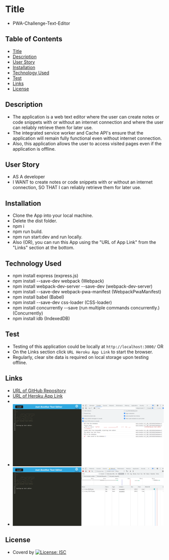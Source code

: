 # Title

- PWA-Challenge-Text-Editor

## Table of Contents

- [Title](#title)
- [Description](#description)
- [User Story](#user-story)
- [Installation](#installation)
- [Technology Used](#technology-used)
- [Test](#test)
- [Links](#links)
- [License](#license)

## Description

- The application is a web text editor where the user can create notes or code snippets with or without an internet connection and where the user can reliably retrieve them for later use.
- The integrated service worker and Cache API's ensure that the application will remain fully functional even without internet connection.
- Also, this application allows the user to access visited pages even if the application is offline.

## User Story

- AS A developer
- I WANT to create notes or code snippets with or without an internet connection,
  SO THAT I can reliably retrieve them for later use.

## Installation

- Clone the App into your local machine.
- Delete the dist folder.
- npm i
- npm run build.
- npm run start:dev and run locally.
- Also (OR), you can run this App using the "URL of App Link" from the "Links" section at the bottom.

## Technology Used

- npm install express (express.js)
- npm install --save-dev webpack (Webpack)
- npm install webpack-dev-server --save-dev (webpack-dev-server)
- npm install --save-dev webpack-pwa-manifest (WebpackPwaManifest)
- npm install babel (Babel)
- npm install --save-dev css-loader (CSS-loader)
- npm install concurrently --save (run multiple commands concurrently.) (Concurrently)
- npm install idb (IndexedDB)

## Test

- Testing of this application could be locally at `http://localhost:3000/` OR
- On the Links section click `URL Heroku App Link` to start the browser.
- Regularly, clear site data is required on local storage upon testing offline.

## Links

- [URL of GitHub Repository](https://github.com/Tesfa8186/PWA-Challenge-Text-Editor)
- [URL of Heroku App Link](https://stark-atoll-29817.herokuapp.com/)
-
- ![Console Page of the App](./Assets/Console-page-Screenshot.png)
- ![Offline Test page of the App](./Assets/Offline-Test-page-Screenshot.png)

## License

- Coverd by [![License: ISC](https://img.shields.io/badge/License-ISC-blue.svg)](https://opensource.org/licenses/ISC)
